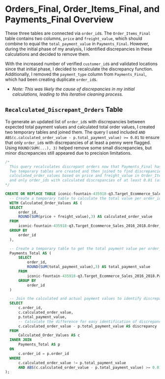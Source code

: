 # Orders_Final, Order_Items_Final, and Payments_Final Overview

These three tables are connected via `order_id`s. The `Order_Items_Final` table contains two columns, `price` and `freight_value`, which should combine to equal the `total_payment_value` in `Payments_Final`. However, during the initial phase of my analysis, I identified discrepancies in these calculations and decided to remove them.

With the increased number of verified `customer_id`s and validated locations since that initial phase, I decided to recalculate the discrepancy function. Additionally, I removed the `payment_type` column from `Payments_Final`, which had been creating duplicate `order_id`s.
  - *Note: This was likely the cause of discrepancies in my initial calculations, leading to this iterative cleaning process.*

## `Recalculated_Discrepant_Orders` Table

To generate an updated list of `order_id`s with discrepancies between expected total payment values and calculated total order values, I created two temporary tables and joined them. The query I used included `AND ABS(c.calculated_order_value - p.total_payment_value) >= 0.01` to ensure that only `order_id`s with discrepancies of at least a penny were flagged. Using `ROUND(SUM(...), 3)` helped remove some small discrepancies, but minor discrepancies still appeared due to precision limitations.


  ```sql
/* 
    This query recalculates discrepant orders now that Payments_Final has removed payment types, eliminating duplicate order_ids in the table. 
    Two temporary tables are created and then joined to find discrepancies between total_payment_values in Payments_Final and 
    calculated_order_values based on price and freight_value in Order_Items_Final. In the JOIN, these two values are subtracted, 
    and only order_ids with calculated discrepancies of at least 0.01 (at least a penny) are displayed.
*/

CREATE OR REPlACE TABLE iconic-fountain-435918-q3.Target_Ecommerce_Sales_2016_2018.Recalculated_Discrepant_Orders AS(
    -- Create a temporary table to calculate the total value per order_id from Order_Items_Final
    WITH Calculated_Order_Values AS (
    SELECT 
        order_id,
        ROUND(SUM(price + freight_value),3) AS calculated_order_value
    FROM 
        iconic-fountain-435918-q3.Target_Ecommerce_Sales_2016_2018.Order_Items_Final
    GROUP BY 
        order_id
    ),

    -- Create a temporary table to get the total payment value per order_id from Payments_Final
    Payments_Total AS (
        SELECT 
            order_id,
            ROUND(SUM(total_payment_value),3) AS total_payment_value
        FROM 
            iconic-fountain-435918-q3.Target_Ecommerce_Sales_2016_2018.Payments_Final
        GROUP BY 
            order_id
    )

    -- Join the calculated and actual payment values to identify discrepancies
    SELECT 
        c.order_id,
        c.calculated_order_value,
        p.total_payment_value,
        -- Calculate the difference for easy identification of discrepancies
        c.calculated_order_value - p.total_payment_value AS discrepancy
    FROM 
        Calculated_Order_Values AS c
    INNER JOIN 
        Payments_Total AS p
    ON 
        c.order_id = p.order_id
    WHERE 
        c.calculated_order_value != p.total_payment_value
        AND ABS(c.calculated_order_value - p.total_payment_value) >= 0.01 --Ensures discrepancies are at least a penny
);
